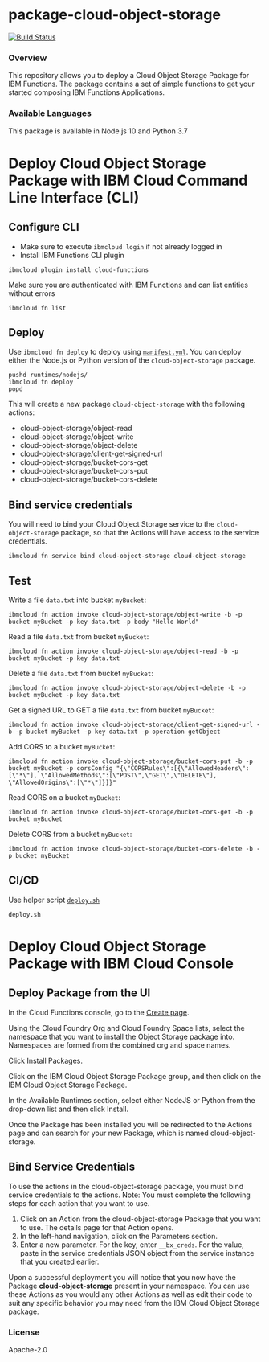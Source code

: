 # package-cloud-object-storage
[![Build Status](https://travis-ci.org/ibm-functions/package-cloud-object-storage.svg?branch=master)](https://travis-ci.org/ibm-functions/package-cloud-object-storage)

### Overview
This repository allows you to deploy a Cloud Object Storage Package for IBM Functions.
The package contains a set of simple functions to get your started composing IBM Functions Applications.

### Available Languages
This package is available in Node.js 10 and Python 3.7

# Deploy Cloud Object Storage Package with IBM Cloud Command Line Interface (CLI)

## Configure CLI
- Make sure to execute `ibmcloud login` if not already logged in
- Install IBM Functions CLI plugin
```
ibmcloud plugin install cloud-functions
```
Make sure you are authenticated with IBM Functions and can list entities without errors
```
ibmcloud fn list
```
## Deploy

Use `ibmcloud fn deploy` to deploy using [`manifest.yml`](./manifest.yml).  You can deploy either the
Node.js or Python version of the `cloud-object-storage` package.
```
pushd runtimes/nodejs/
ibmcloud fn deploy
popd
```

This will create a new package `cloud-object-storage` with the following actions:
- cloud-object-storage/object-read
- cloud-object-storage/object-write
- cloud-object-storage/object-delete
- cloud-object-storage/client-get-signed-url
- cloud-object-storage/bucket-cors-get
- cloud-object-storage/bucket-cors-put
- cloud-object-storage/bucket-cors-delete

## Bind service credentials
You will need to bind your Cloud Object Storage service to the `cloud-object-storage` package, so that the Actions will have access to the service credentials.
```
ibmcloud fn service bind cloud-object-storage cloud-object-storage
```


## Test
Write a file `data.txt` into bucket `myBucket`:
```
ibmcloud fn action invoke cloud-object-storage/object-write -b -p bucket myBucket -p key data.txt -p body "Hello World"
```
Read a file `data.txt` from bucket `myBucket`:
```
ibmcloud fn action invoke cloud-object-storage/object-read -b -p bucket myBucket -p key data.txt
```
Delete a file `data.txt` from bucket `myBucket`:
```
ibmcloud fn action invoke cloud-object-storage/object-delete -b -p bucket myBucket -p key data.txt
```
Get a signed URL to GET a file `data.txt` from bucket `myBucket`:
```
ibmcloud fn action invoke cloud-object-storage/client-get-signed-url -b -p bucket myBucket -p key data.txt -p operation getObject
```
Add CORS to a bucket `myBucket`:
```
ibmcloud fn action invoke cloud-object-storage/bucket-cors-put -b -p bucket myBucket -p corsConfig "{\"CORSRules\":[{\"AllowedHeaders\":[\"*\"], \"AllowedMethods\":[\"POST\",\"GET\",\"DELETE\"], \"AllowedOrigins\":[\"*\"]}]}"
```
Read CORS on a bucket `myBucket`:
```
ibmcloud fn action invoke cloud-object-storage/bucket-cors-get -b -p bucket myBucket
```
Delete CORS from a bucket `myBucket`:
```
ibmcloud fn action invoke cloud-object-storage/bucket-cors-delete -b -p bucket myBucket
```

## CI/CD
Use helper script [`deploy.sh`](./deploy.sh)
```
deploy.sh
```

# Deploy Cloud Object Storage Package with IBM Cloud Console

## Deploy Package from the UI
In the Cloud Functions console, go to the [Create page](https://console.bluemix.net/openwhisk/create).

Using the Cloud Foundry Org and Cloud Foundry Space lists, select the namespace that you want to install the Object Storage package into. Namespaces are formed from the combined org and space names.

Click Install Packages.

Click on the IBM Cloud Object Storage Package group, and then click on the IBM Cloud Object Storage Package.

In the Available Runtimes section, select either NodeJS or Python from the drop-down list and then click Install.

Once the Package has been installed you will be redirected to the Actions page and can search for your new Package, which is named cloud-object-storage.

## Bind Service Credentials

To use the actions in the cloud-object-storage package, you must bind service credentials to the actions.
Note: You must complete the following steps for each action that you want to use.

1. Click on an Action from the cloud-object-storage Package that you want to use. The details page for that Action opens.
2. In the left-hand navigation, click on the Parameters section.
3. Enter a new parameter. For the key, enter `__bx_creds`. For the value, paste in the service credentials JSON object from the service instance that you created earlier.

Upon a successful deployment you will notice that you now have the Package **cloud-object-storage** present in your namespace.  You can use these Actions as you would any other Actions as well as edit their code to suit any specific behavior you may need from the IBM Cloud Object Storage package.

### License
Apache-2.0
